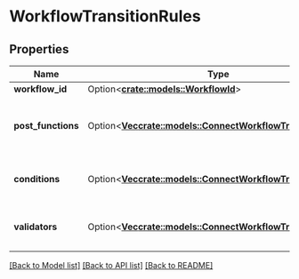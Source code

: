 # WorkflowTransitionRules

## Properties

Name | Type | Description | Notes
------------ | ------------- | ------------- | -------------
**workflow_id** | Option<[**crate::models::WorkflowId**](WorkflowId.md)> |  | [optional]
**post_functions** | Option<[**Vec<crate::models::ConnectWorkflowTransitionRule>**](ConnectWorkflowTransitionRule.md)> | The list of post functions within the workflow. | [optional]
**conditions** | Option<[**Vec<crate::models::ConnectWorkflowTransitionRule>**](ConnectWorkflowTransitionRule.md)> | The list of conditions within the workflow. | [optional]
**validators** | Option<[**Vec<crate::models::ConnectWorkflowTransitionRule>**](ConnectWorkflowTransitionRule.md)> | The list of validators within the workflow. | [optional]

[[Back to Model list]](../README.md#documentation-for-models) [[Back to API list]](../README.md#documentation-for-api-endpoints) [[Back to README]](../README.md)


